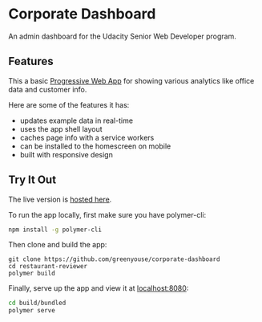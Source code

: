 # Corporate Dashboard

An admin dashboard for the Udacity Senior Web Developer program.

## Features

This a basic
[Progressive Web App](https://en.wikipedia.org/wiki/Progressive_web_app)
for showing various analytics like office data and customer info.

Here are some of the features it has:
- updates example data in real-time
- uses the app shell layout
- caches page info with a service workers
- can be installed to the homescreen on mobile
- built with responsive design

## Try It Out

The live version is [hosted here](https://greenyouse.github.com/corporate-dashboard).

To run the app locally, first make sure you have polymer-cli:

```sh
npm install -g polymer-cli
```

Then clone and build the app:

```
git clone https://github.com/greenyouse/corporate-dashboard
cd restaurant-reviewer
polymer build
```

Finally, serve up the app and view it at [localhost:8080](http://localhost:8080):

```sh
cd build/bundled
polymer serve
```
